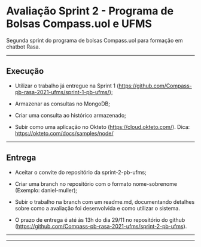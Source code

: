 # Avaliação Sprint 2 - Programa de Bolsas Compass.uol e UFMS

Segunda sprint do programa de bolsas Compass.uol para formação em chatbot Rasa.

---

## Execução

- Utilizar o trabalho já entregue na Sprint 1 (https://github.com/Compass-pb-rasa-2021-ufms/sprint-1-pb-ufms/);

- Armazenar as consultas no MongoDB;

- Criar uma consulta ao histórico armazenado;

- Subir como uma aplicação no Okteto (https://cloud.okteto.com/). Dica: https://okteto.com/docs/samples/node/

---

## Entrega

- Aceitar o convite do repositório da sprint-2-pb-ufms;

- Criar uma branch no repositório com o formato nome-sobrenome (Exemplo: daniel-muller);

- Subir o trabalho na branch com um readme.md, documentando detalhes sobre como a avaliação foi desenvolvida e como utilizar o sistema.

- O prazo de entrega é até às 13h do dia 29/11 no repositório do github (https://github.com/Compass-pb-rasa-2021-ufms/sprint-2-pb-ufms).

---
---

